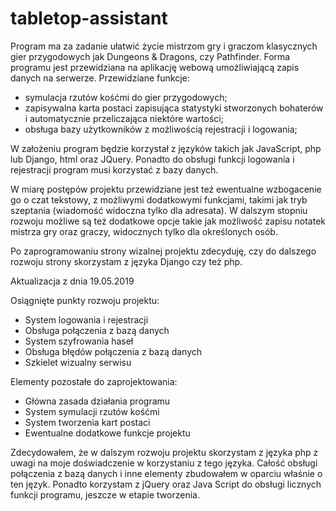 # tabletop-assistant

Program ma za zadanie ułatwić życie mistrzom gry i graczom klasycznych gier przygodowych jak Dungeons &amp; Dragons, czy Pathfinder.
Forma programu jest przewidziana na aplikację webową umożliwiającą zapis danych na serwerze.
Przewidziane funkcje:
- symulacja rzutów kośćmi do gier przygodowych;
- zapisywalna karta postaci zapisująca statystyki stworzonych bohaterów i automatycznie przeliczająca niektóre wartości;
- obsługa bazy użytkowników z możliwością rejestracji i logowania;

W założeniu program będzie korzystał z języków takich jak JavaScript, php lub Django, html oraz JQuery.
Ponadto do obsługi funkcji logowania i rejestracji program musi korzystać z bazy danych.

W miarę postępów projektu przewidziane jest też ewentualne wzbogacenie go o czat tekstowy, z możliwymi dodatkowymi funkcjami, takimi jak tryb szeptania (wiadomość widoczna tylko dla adresata). 
W dalszym stopniu rozwoju możliwe są też dodatkowe opcje takie jak możliwość zapisu notatek mistrza gry oraz graczy, widocznych tylko dla określonych osób.

Po zaprogramowaniu strony wizalnej projektu zdecyduję, czy do dalszego rozwoju strony skorzystam z języka Django czy też php.



Aktualizacja z dnia 19.05.2019

Osiągnięte punkty rozwoju projektu:
- System logowania i rejestracji
- Obsługa połączenia z bazą danych
- System szyfrowania haseł
- Obsługa błędów połączenia z bazą danych
- Szkielet wizualny serwisu

Elementy pozostałe do zaprojektowania:
- Główna zasada działania programu
- System symulacji rzutów kośćmi
- System tworzenia kart postaci
- Ewentualne dodatkowe funkcje projektu

Zdecydowałem, że w dalszym rozwoju projektu skorzystam z języka php z uwagi na moje doświadczenie w korzystaniu z tego języka. Całość obsługi połączenia z bazą danych i inne elementy zbudowałem w oparciu właśnie o ten język. Ponadto korzystam z jQuery oraz Java Script do obsługi licznych funkcji programu, jeszcze w etapie tworzenia.
